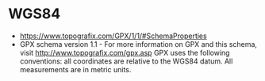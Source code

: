 # WGS84

- https://www.topografix.com/GPX/1/1/#SchemaProperties
- GPX schema version 1.1 - For more information on GPX and this schema, visit http://www.topografix.com/gpx.asp GPX uses the following conventions: all coordinates are relative to the WGS84 datum. All measurements are in metric units.

